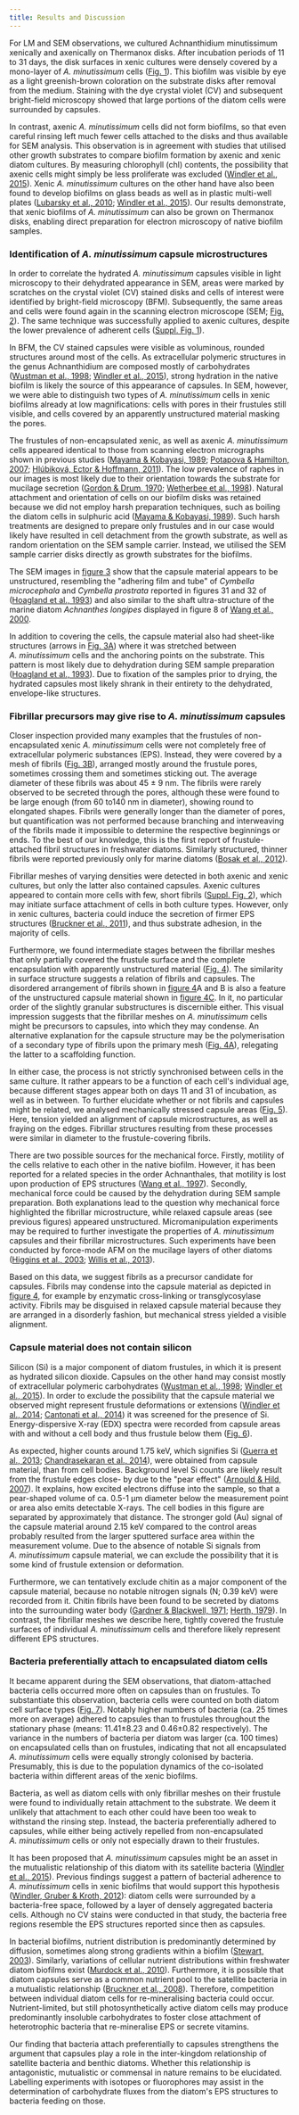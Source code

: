 ```yaml
---
title: Results and Discussion
---
```


For LM and SEM observations, we cultured Achnanthidium minutissimum xenically and axenically on Thermanox disks. After incubation periods of 11 to 31 days, the disk surfaces in xenic cultures were densely covered by a mono-layer of *A. minutissimum* cells ([Fig. 1](/Paper-Now-Achmi-capsule-microstructure/#figure-1)). This biofilm was visible by eye as a light greenish-brown coloration on the substrate disks after removal from the medium. Staining with the dye crystal violet (CV) and subsequent bright-field microscopy showed that large portions of the diatom cells were surrounded by capsules.

In contrast, axenic *A. minutissimum* cells did not form biofilms, so that even careful rinsing left much fewer cells attached to the disks and thus available for SEM analysis. This observation is in agreement with studies that utilised other growth substrates to compare biofilm formation by axenic and xenic diatom cultures. By measuring chlorophyll (chl) contents, the possibility that axenic cells might simply be less proliferate was excluded ([Windler et al., 2015](http://onlinelibrary.wiley.com/doi/10.1111/jpy.12280/abstract)). Xenic *A. minutissimum* cultures on the other hand have also been found to develop biofilms on glass beads as well as in plastic multi-well plates ([Lubarsky et al., 2010](http://dx.doi.org/10.1371/journal.pone.0013794); [Windler et al., 2015](http://onlinelibrary.wiley.com/doi/10.1111/jpy.12280/abstract)). Our results demonstrate, that xenic biofilms of *A. minutissimum* can also be grown on Thermanox disks, enabling direct preparation for electron microscopy of native biofilm samples.

### Identification of *A. minutissimum* capsule microstructures

In order to correlate the hydrated *A. minutissimum* capsules visible in light microscopy to their dehydrated appearance in SEM, areas were marked by scratches on the crystal violet (CV) stained disks and cells of interest were identified by bright-field microscopy (BFM). Subsequently, the same areas and cells were found again in the scanning electron microscope (SEM; [Fig. 2](/Paper-Now-Achmi-capsule-microstructure/#figure-2)). The same technique was successfully applied to axenic cultures, despite the lower prevalence of adherent cells ([Suppl. Fig. 1](/Paper-Now-Achmi-capsule-microstructure/#supplemental-igure-1)).

In BFM, the CV stained capsules were visible as voluminous, rounded structures around most of the cells. As extracellular polymeric structures in the genus Achnanthidium are composed mostly of carbohydrates ([Wustman et al., 1998](http://www.plantphysiol.org/content/116/4/1431); [Windler et al., 2015](http://onlinelibrary.wiley.com/doi/10.1111/jpy.12280/abstract)), strong hydration in the native biofilm is likely the source of this appearance of capsules. In SEM, however, we were able to distinguish two types of *A. minutissimum* cells in xenic biofilms already at low magnifications: cells with pores in their frustules still visible, and cells covered by an apparently unstructured material masking the pores.

The frustules of non-encapsulated xenic, as well as axenic *A. minutissimum* cells appeared identical to those from scanning electron micrographs shown in previous studies ([Mayama & Kobayasi, 1989](http://dx.doi.org/10.1080/0269249X.1989.9705056); [Potapova & Hamilton, 2007](http://onlinelibrary.wiley.com/doi/10.1111/j.1529-8817.2007.00332.x/abstract); [Hlúbiková, Ector & Hoffmann, 2011](http://dx.doi.org/10.1127/1864-1318/2011/0136-0019)). The low prevalence of raphes in our images is most likely due to their orientation towards the substrate for mucilage secretion ([Gordon & Drum, 1970](http://www.pnas.org/content/67/1/338); [Wetherbee et al., 1998](http://dx.doi.org/10.1046/j.1529-8817.1998.340009.x)). Natural attachment and orientation of cells on our biofilm disks was retained because we did not employ harsh preparation techniques, such as boiling the diatom cells in sulphuric acid ([Mayama & Kobayasi, 1989](http://dx.doi.org/10.1080/0269249X.1989.9705056)). Such harsh treatments are designed to prepare only frustules and in our case would likely have resulted in cell detachment from the growth substrate, as well as random orientation on the SEM sample carrier. Instead, we utilised the SEM sample carrier disks directly as growth substrates for the biofilms.

The SEM images in [figure 3](/Paper-Now-Achmi-capsule-microstructure/#figure-3) show that the capsule material appears to be unstructured, resembling the "adhering film and tube" of *Cymbella microcephala* and *Cymbella prostrata* reported in figures 31 and 32 of ([Hoagland et al., 1993](http://onlinelibrary.wiley.com/doi/10.1111/j.0022-3646.1993.00537.x/abstract)) and also similar to the shaft ultra-structure of the marine diatom *Achnanthes longipes* displayed in figure 8 of [Wang et al., 2000](http://onlinelibrary.wiley.com/doi/10.1046/j.1529-8817.2000.99102.x/abstract).

In addition to covering the cells, the capsule material also had sheet-like structures (arrows in [Fig. 3A](/Paper-Now-Achmi-capsule-microstructure/#figure-3)) where it was stretched between *A. minutissimum* cells and the anchoring points on the substrate. This pattern is most likely due to dehydration during SEM sample preparation ([Hoagland et al., 1993](http://onlinelibrary.wiley.com/doi/10.1111/j.0022-3646.1993.00537.x/abstract)). Due to fixation of the samples prior to drying, the hydrated capsules most likely shrank in their entirety to the dehydrated, envelope-like structures.

### Fibrillar precursors may give rise to *A. minutissimum* capsules

Closer inspection provided many examples that the frustules of non-encapsulated xenic *A. minutissimum* cells were not completely free of extracellular polymeric substances (EPS). Instead, they were covered by a mesh of fibrils ([Fig. 3B](/Paper-Now-Achmi-capsule-microstructure/#figure-3)), arranged mostly around the frustule pores, sometimes crossing them and sometimes sticking out. The average diameter of these fibrils was about 45 ± 9 nm. The fibrils were rarely observed to be secreted through the pores, although these were found to be large enough (from 60 to140 nm in diameter), showing round to elongated shapes. Fibrils were generally longer than the diameter of pores, but quantification was not performed because branching and interweaving of the fibrils made it impossible to determine the respective beginnings or ends. To the best of our knowledge, this is the first report of frustule-attached fibril structures in freshwater diatoms. Similarly structured, thinner fibrils were reported previously only for marine diatoms ([Bosak et al., 2012](http://dx.doi.org/10.1371/journal.pone.0044851)).

Fibrillar meshes of varying densities were detected in both axenic and xenic cultures, but only the latter also contained capsules. Axenic cultures appeared to contain more cells with few, short fibrils ([Suppl. Fig. 2](/Paper-Now-Achmi-capsule-microstructure#supplemental-igure-2)), which may initiate surface attachment of cells in both culture types. However, only in xenic cultures, bacteria could induce the secretion of firmer EPS structures ([Bruckner et al., 2011](http://onlinelibrary.wiley.com/doi/10.1111/j.1462-2920.2010.02411.x/full)), and thus substrate adhesion, in the majority of cells.

Furthermore, we found intermediate stages between the fibrillar meshes that only partially covered the frustule surface and the complete encapsulation with apparently unstructured material ([Fig. 4](/Paper-Now-Achmi-capsule-microstructure/#figure-4)). The similarity in surface structure suggests a relation of fibrils and capsules. The disordered arrangement of fibrils shown in [figure 4](/Paper-Now-Achmi-capsule-microstructure/#figure-4)A and B is also a feature of the unstructured capsule material shown in [figure 4C](/Paper-Now-Achmi-capsule-microstructure/#figure-4). In it, no particular order of the slightly granular substructures is discernible either. This visual impression suggests that the fibrillar meshes on *A. minutissimum* cells might be precursors to capsules, into which they may condense. An alternative explanation for the capsule structure may be the polymerisation of a secondary type of fibrils upon the primary mesh ([Fig. 4A](/Paper-Now-Achmi-capsule-microstructure/#figure-4)), relegating the latter to a scaffolding function.

In either case, the process is not strictly synchronised between cells in the same culture. It rather appears to be a function of each cell's individual age, because different stages appear both on days 11 and 31 of incubation, as well as in between. To further elucidate whether or not fibrils and capsules might be related, we analysed mechanically stressed capsule areas ([Fig. 5](/Paper-Now-Achmi-capsule-microstructure/#figure-5)). Here, tension yielded an alignment of capsule microstructures, as well as fraying on the edges. Fibrillar structures resulting from these processes were similar in diameter to the frustule-covering fibrils.

There are two possible sources for the mechanical force. Firstly, motility of the cells relative to each other in the native biofilm. However, it has been reported for a related species in the order Achnanthales, that motility is lost upon production of EPS structures ([Wang et al., 1997](http://www.plantphysiol.org/content/113/4/1071)). Secondly, mechanical force could be caused by the dehydration during SEM sample preparation. Both explanations lead to the question why mechanical force highlighted the fibrillar microstructure, while relaxed capsule areas (see previous figures) appeared unstructured. Micromanipulation experiments may be required to further investigate the properties of *A. minutissimum* capsules and their fibrillar microstructures. Such experiments have been conducted by force-mode AFM on the mucilage layers of other diatoms ([Higgins et al., 2003](http://onlinelibrary.wiley.com/doi/10.1046/j.1529-8817.2003.02163.x/abstract); [Willis et al., 2013](http://onlinelibrary.wiley.com/doi/10.1111/jpy.12103/abstract)).

Based on this data, we suggest fibrils as a precursor candidate for capsules. Fibrils may condense into the capsule material as depicted in [figure 4](/Paper-Now-Achmi-capsule-microstructure/#figure-4), for example by enzymatic cross-linking or transglycosylase activity. Fibrils may be disguised in relaxed capsule material because they are arranged in a disorderly fashion, but mechanical stress yielded a visible alignment.

### Capsule material does not contain silicon

Silicon (Si) is a major component of diatom frustules, in which it is present as hydrated silicon dioxide. Capsules on the other hand may consist mostly of extracellular polymeric carbohydrates ([Wustman et al., 1998](http://www.plantphysiol.org/content/116/4/1431); [Windler et al., 2015](http://onlinelibrary.wiley.com/doi/10.1111/jpy.12280/abstract)). In order to exclude the possibility that the capsule material we observed might represent frustule deformations or extensions ([Windler et al., 2014](http://onlinelibrary.wiley.com/doi/10.1111/pre.12059/abstract); [Cantonati et al., 2014](http://www.sciencedirect.com/science/article/pii/S0048969713011625)) it was screened for the presence of Si. Energy-dispersive X-ray (EDX) spectra were recorded from capsule areas with and without a cell body and thus frustule below them ([Fig. 6](/Paper-Now-Achmi-capsule-microstructure/#figure-6)).

As expected, higher counts around 1.75 keV, which signifies Si ([Guerra et al., 2013](http://pubs.rsc.org/en/content/articlelanding/2013/ja/c3ja50084e); [Chandrasekaran et al., 2014](http://pubs.rsc.org/en/content/articlelanding/2014/cc/c4cc04470c)), were obtained from capsule material, than from cell bodies. Background level Si counts are likely result from the frustule edges close- by due to the "pear effect" ([Arnould & Hild, 2007](http://arxiv.org/abs/0712.3636)). It explains, how excited electrons diffuse into the sample, so that a pear-shaped volume of ca. 0.5-1 µm diameter below the measurement point or area also emits detectable X-rays. The cell bodies in this figure are separated by approximately that distance. The stronger gold (Au) signal of the capsule material around 2.15 keV compared to the control areas probably resulted from the larger sputtered surface area within the measurement volume. Due to the absence of notable Si signals from *A. minutissimum* capsule material, we can exclude the possibility that it is some kind of frustule extension or deformation.

Furthermore, we can tentatively exclude chitin as a major component of the capsule material, because no notable nitrogen signals (N; 0.39 keV) were recorded from it. Chitin fibrils have been found to be secreted by diatoms into the surrounding water body ([Gardner & Blackwell, 1971](http://onlinelibrary.wiley.com/doi/10.1002/polc.5070360124/abstract); [Herth, 1979](http://www.sciencedirect.com/science/article/pii/S0022532079901382)). In contrast, the fibrillar meshes we describe here, tightly covered the frustule surfaces of individual *A. minutissimum* cells and therefore likely represent different EPS structures.

### Bacteria preferentially attach to encapsulated diatom cells

It became apparent during the SEM observations, that diatom-attached bacteria cells occurred more often on capsules than on frustules. To substantiate this observation, bacteria cells were counted on both diatom cell surface types ([Fig. 7](/Paper-Now-Achmi-capsule-microstructure/#figure-7)).
Notably higher numbers of bacteria (ca. 25 times more on average) adhered to capsules than to frustules throughout the stationary phase (means: 11.41±8.23 and 0.46±0.82 respectively). The variance in the numbers of bacteria per diatom was larger (ca. 100 times) on encapsulated cells than on frustules, indicating that not all encapsulated *A. minutissimum* cells were equally strongly colonised by bacteria. Presumably, this is due to the population dynamics of the co-isolated bacteria within different areas of the xenic biofilms.

Bacteria, as well as diatom cells with only fibrillar meshes on their frustule were found to individually retain attachment to the substrate. We deem it unlikely that attachment to each other could have been too weak to withstand the rinsing step. Instead, the bacteria preferentially adhered to capsules, while either being actively repelled from non-encapsulated *A. minutissimum* cells or only not especially drawn to their frustules.

It has been proposed that *A. minutissimum* capsules might be an asset in the mutualistic relationship of this diatom with its satellite bacteria ([Windler et al., 2015](http://onlinelibrary.wiley.com/doi/10.1111/jpy.12280/abstract)). Previous findings suggest a pattern of bacterial adherence to *A. minutissimum* cells in xenic biofilms that would support this hypothesis ([Windler, Gruber & Kroth, 2012](http://zs.thulb.uni-jena.de/receive/jportal_jparticle_00273835)): diatom cells were surrounded by a bacteria-free space, followed by a layer of densely aggregated bacteria cells. Although no CV stains were conducted in that study, the bacteria free regions resemble the EPS structures reported since then as capsules.

In bacterial biofilms, nutrient distribution is predominantly determined by diffusion, sometimes along strong gradients within a biofilm ([Stewart, 2003](http://jb.asm.org/content/185/5/1485)). Similarly, variations of cellular nutrient distributions within freshwater diatom biofilms exist ([Murdock et al., 2010](http://www.chromatographyonline.com/lcgc/article/articleDetail.jsp?id=691454&sk=&date=&pageID=4)). Furthermore, it is possible that diatom capsules serve as a common nutrient pool to the satellite bacteria in a mutualistic relationship ([Bruckner et al., 2008](http://aem.asm.org/content/74/24/7740.full)). Therefore, competition between individual diatom cells for re-mineralising bacteria could occur. Nutrient-limited, but still photosynthetically active diatom cells may produce predominantly insoluble carbohydrates to foster close attachment of heterotrophic bacteria that re-mineralise EPS or secrete vitamins.

Our finding that bacteria attach preferentially to capsules strengthens the argument that capsules play a role in the inter-kingdom relationship of satellite bacteria and benthic diatoms. Whether this relationship is antagonistic, mutualistic or commensal in nature remains to be elucidated. Labelling experiments with isotopes or fluorophores may assist in the determination of carbohydrate fluxes from the diatom's EPS structures to bacteria feeding on those.

